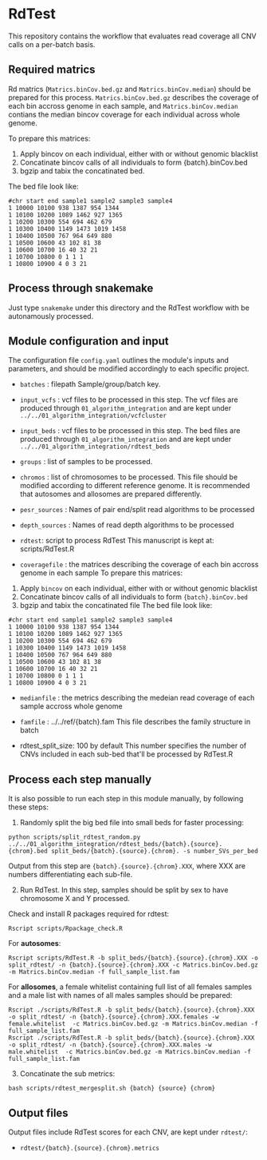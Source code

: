 # RdTest
This repository contains the workflow that evaluates read coverage all CNV calls on a per-batch basis.

## Required matrics
Rd matrics (`Matrics.binCov.bed.gz` and `Matrics.binCov.median`) should be prepared for this process.  `Matrics.binCov.bed.gz` describes the coverage of each bin accross genome in each sample, and `Matrics.binCov.median` contians the median bincov coverage for each individual across whole genome.

To prepare this matrices:
1. Apply bincov on each individual, either with or without genomic blacklist
2. Concatinate bincov calls of all individuals to form {batch}.binCov.bed
3. bgzip and tabix the concatinated bed.

The bed file look like:
```
#chr start end sample1 sample2 sample3 sample4
1 10000 10100 938 1387 954 1344
1 10100 10200 1089 1462 927 1365
1 10200 10300 554 694 462 679
1 10300 10400 1149 1473 1019 1458
1 10400 10500 767 964 649 880
1 10500 10600 43 102 81 38
1 10600 10700 16 40 32 21
1 10700 10800 0 1 1 1
1 10800 10900 4 0 3 21
```

## Process through snakemake
Just type `snakemake` under this directory and the RdTest workflow with be autonamously processed.

## Module configuration and input
The configuration file `config.yaml` outlines the module's inputs and parameters, and should be modified accordingly to each specific project. 

* `batches` : filepath
Sample/group/batch key.

* `input_vcfs` : vcf files to be processed in this step. 
The vcf files are produced through `01_algorithm_integration` and are kept under `../../01_algorithm_integration/vcfcluster`

* `input_beds` : vcf files to be processed in this step. 
The bed files are produced through `01_algorithm_integration` and are kept under `../../01_algorithm_integration/rdtest_beds`

* `groups` : list of samples to be processed.

* `chromos` : list of chromosomes to be processed.
This file should be modified according to different reference genome. It is recommended that autosomes and allosomes are prepared differently.

* `pesr_sources` : 
Names of pair end/split read algorithms to be processed

* `depth_sources` :
Names of read depth algorithms to be processed

* `rdtest`: script to process RdTest
This manuscript is kept at: scripts/RdTest.R

* `coveragefile` : the matrices describing the coverage of each bin accross genome in each sample
To prepare this matrices: 
1. Apply `bincov` on each individual, either with or without genomic blacklist
2. Concatinate bincov calls of all individuals to form `{batch}.binCov.bed` 
3. bgzip and tabix the concatinated file
The bed file look like: 
```
#chr start end sample1 sample2 sample3 sample4
1 10000 10100 938 1387 954 1344
1 10100 10200 1089 1462 927 1365
1 10200 10300 554 694 462 679
1 10300 10400 1149 1473 1019 1458
1 10400 10500 767 964 649 880
1 10500 10600 43 102 81 38
1 10600 10700 16 40 32 21
1 10700 10800 0 1 1 1
1 10800 10900 4 0 3 21
```
* `medianfile` : the metrics describing the medeian read coverage of each sample accross whole genome

* `famfile` : ../../ref/{batch}.fam
This file describes the family structure in batch

* rdtest_split_size: 100 by default
This number specifies the number of CNVs included in each sub-bed that'll be processed by RdTest.R 

## Process each step manually
It is also possible to run each step in this module manually, by following these steps:

1. Randomly split the big bed file into small beds for faster processing:
```
python scripts/split_rdtest_random.py ../../01_algorithm_integration/rdtest_beds/{batch}.{source}.{chrom}.bed split_beds/{batch}.{source}.{chrom}. -s number_SVs_per_bed
```
Output from this step are `{batch}.{source}.{chrom}.XXX`, where XXX are numbers differentiating each sub-file.

2. Run RdTest. In this step, samples should be split by sex to have chromosome X and Y processed. 

Check and install R packages required for rdtest:
```
Rscript scripts/Rpackage_check.R
``` 

For **autosomes**:

```
Rscript scripts/RdTest.R -b split_beds/{batch}.{source}.{chrom}.XXX -o split_rdtest/ -n {batch}.{source}.{chrom}.XXX -c Matrics.binCov.bed.gz -m Matrics.binCov.median -f full_sample_list.fam
```

For **allosomes**, a female whitelist containing full list of all females samples and a male list with names of all males samples should be prepared:
```
Rscript ./scripts/RdTest.R -b split_beds/{batch}.{source}.{chrom}.XXX -o split_rdtest/ -n {batch}.{source}.{chrom}.XXX.females -w female.whitelist  -c Matrics.binCov.bed.gz -m Matrics.binCov.median -f full_sample_list.fam
Rscript ./scripts/RdTest.R -b split_beds/{batch}.{source}.{chrom}.XXX -o split_rdtest/ -n {batch}.{source}.{chrom}.XXX.males -w male.whitelist  -c Matrics.binCov.bed.gz -m Matrics.binCov.median -f full_sample_list.fam
```

3. Concatinate the sub metrics:
```
bash scripts/rdtest_mergesplit.sh {batch} {source} {chrom}
```


## Output files
Output files include RdTest scores for each CNV, are kept under `rdtest/`:
* `rdtest/{batch}.{source}.{chrom}.metrics`

